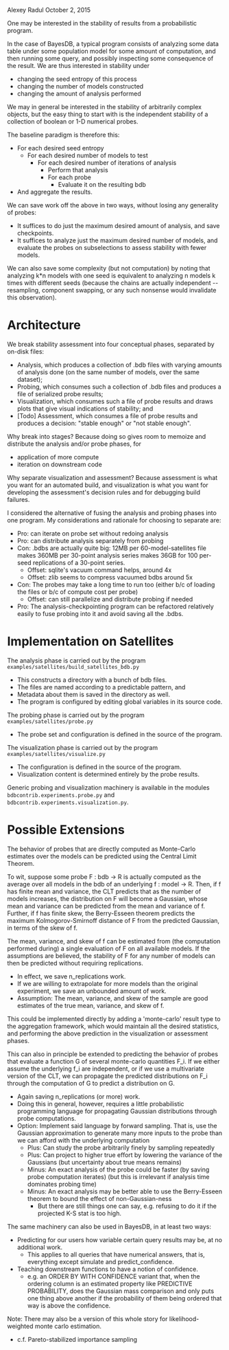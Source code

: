 Alexey Radul
October 2, 2015

One may be interested in the stability of results from a probabilistic
program.

In the case of BayesDB, a typical program consists of analyzing some
data table under some population model for some amount of computation,
and then running some query, and possibly inspecting some consequence
of the result.  We are thus interested in stability under
- changing the seed entropy of this process
- changing the number of models constructed
- changing the amount of analysis performed 

We may in general be interested in the stability of arbitrarily
complex objects, but the easy thing to start with is the independent
stability of a collection of boolean or 1-D numerical probes.

The baseline paradigm is therefore this:
- For each desired seed entropy
  - For each desired number of models to test
    - For each desired number of iterations of analysis
      - Perform that analysis
      - For each probe
        - Evaluate it on the resulting bdb
- And aggregate the results.

We can save work off the above in two ways, without losing any
generality of probes:
- It suffices to do just the maximum desired amount of analysis, and
  save checkpoints.
- It suffices to analyze just the maximum desired number of models,
  and evaluate the probes on subselections to assess stability with
  fewer models.

We can also save some complexity (but not computation) by noting that
analyzing k*n models with one seed is equivalent to analyzing n models
k times with different seeds (because the chains are actually
independent -- resampling, component swapping, or any such nonsense
would invalidate this observation).

Architecture
============

We break stability assessment into four conceptual phases, separated
by on-disk files:
- Analysis, which produces a collection of .bdb files with varying
  amounts of analysis done (on the same number of models, over the
  same dataset);
- Probing, which consumes such a collection of .bdb files and
  produces a file of serialized probe results;
- Visualization, which consumes such a file of probe results and
  draws plots that give visual indications of stability; and
- [Todo] Assessment, which consumes a file of probe results and
  produces a decision: "stable enough" or "not stable enough".

Why break into stages?  Because doing so gives room to memoize and
distribute the analysis and/or probe phases, for
- application of more compute
- iteration on downstream code

Why separate visualization and assessment?  Because assessment is what
you want for an automated build, and visualization is what you want
for developing the assessment's decision rules and for debugging build
failures.

I considered the alternative of fusing the analysis and probing phases
into one program.  My considerations and rationale for choosing to
separate are:
- Pro: can iterate on probe set without redoing analysis
- Pro: can distribute analysis separately from probing
- Con: .bdbs are actually quite big: 12MB per 60-model-satellites file
  makes 360MB per 30-point analysis series makes 36GB for 100 per-seed
  replications of a 30-point series.
  - Offset: sqlite's vacuum command helps, around 4x
  - Offset: zlib seems to compress vacuumed bdbs around 5x
- Con: The probes may take a long time to run too (either b/c of
  loading the files or b/c of compute cost per probe)
  - Offset: can still parallelize and distribute probing if needed
- Pro: The analysis-checkpointing program can be refactored relatively
  easily to fuse probing into it and avoid saving all the .bdbs.

Implementation on Satellites
============================

The analysis phase is carried out by the program
`examples/satellites/build_satellites_bdb.py`
- This constructs a directory with a bunch of bdb files.
- The files are named according to a predictable pattern, and
- Metadata about them is saved in the directory as well.
- The program is configured by editing global variables in its
  source code.

The probing phase is carried out by the program
`examples/satellites/probe.py`
- The probe set and configuration is defined in the source of the
  program.

The visualization phase is carried out by the program
`examples/satellites/visualize.py`
- The configuration is defined in the source of the program.
- Visualization content is determined entirely by the probe results.

Generic probing and visualization machinery is available in the
modules `bdbcontrib.experiments.probe.py` and
`bdbcontrib.experiments.visualization.py`.

Possible Extensions
===================

The behavior of probes that are directly computed as Monte-Carlo
estimates over the models can be predicted using the Central Limit
Theorem.

To wit, suppose some probe F : bdb -> R is actually computed as the
average over all models in the bdb of an underlying f : model -> R.
Then, if f has finite mean and variance, the CLT predicts that as the
number of models increases, the distribution on F will become a
Gaussian, whose mean and variance can be predicted from the mean and
variance of f.  Further, if f has finite skew, the Berry-Esseen
theorem predicts the maximum Kolmogorov-Smirnoff distance of F from
the predicted Gaussian, in terms of the skew of f.

The mean, variance, and skew of f can be estimated from (the
computation performed during) a single evaluation of F on all
available models.  If the assumptions are believed, the stability of F
for any number of models can then be predicted without requiring
replications.
- In effect, we save n_replications work.
- If we are willing to extrapolate for more models than the original
  experiment, we save an unbounded amount of work.
- Assumption: The mean, variance, and skew of the sample are good
  estimates of the true mean, variance, and skew of f.

This could be implemented directly by adding a 'monte-carlo' result
type to the aggregation framework, which would maintain all the
desired statistics, and performing the above prediction in the
visualization or assessment phases.

This can also in principle be extended to predicting the behavior of
probes that evaluate a function G of several monte-carlo quantities
F_i.  If we either assume the underlying f_i are independent, or if we
use a multivariate version of the CLT, we can propagate the predicted
distributions on F_i through the computation of G to predict a
distribution on G.
- Again saving n_replications (or more) work.
- Doing this in general, however, requires a little probabilistic
  programming language for propagating Gaussian distributions through
  probe computations.
- Option: Implement said language by forward sampling.  That is, use
  the Gaussian approximation to generate many more inputs to the probe
  than we can afford with the underlying computation
  - Plus: Can study the probe arbitrarily finely by sampling repeatedly
  - Plus: Can project to higher true effort by lowering the variance
    of the Gaussians (but uncertainty about true means remains)
  - Minus: An exact analysis of the probe could be faster (by saving
    probe computation iterates) (but this is irrelevant if analysis
    time dominates probing time)
  - Minus: An exact analysis may be better able to use the
    Berry-Esseen theorem to bound the effect of non-Gaussian-ness
    - But there are still things one can say, e.g. refusing to do it
      if the projected K-S stat is too high.

The same machinery can also be used in BayesDB, in at least two ways:
- Predicting for our users how variable certain query results may be,
  at no additional work.
  - This applies to all queries that have numerical answers, that is,
    everything except simulate and predict_confidence.
- Teaching downstream functions to have a notion of confidence.
  - e.g. an ORDER BY WITH CONFIDENCE variant that, when the ordering
    column is an estimated property like PREDICTIVE PROBABILITY, does
    the Gaussian mass comparison and only puts one thing above another
    if the probability of them being ordered that way is above the
    confidence.
    
Note: There may also be a version of this whole story for
likelihood-weighted monte carlo estimation.
- c.f. Pareto-stabilized importance sampling
